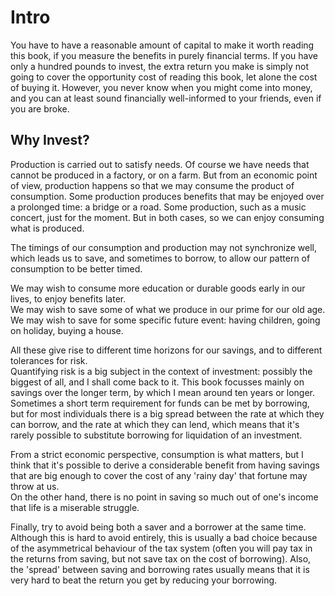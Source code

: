 # Intro

You have to have a reasonable amount of capital to make it worth reading this book, if you measure the benefits in purely financial terms. If you have only a hundred pounds to invest, the extra return you make is simply not going to cover the opportunity cost of reading this book, let alone the cost of buying it. However, you never know when you might come into money, and you can at least sound financially well-informed to your friends, even if you are broke.

## Why Invest?

Production is carried out to satisfy needs. Of course we have needs that cannot be produced in a factory, or on a farm. But from an economic point of view, production happens so that we may consume the product of consumption. Some production produces benefits that may be enjoyed over a prolonged time: a bridge or a road. Some production, such as a music concert, just for the moment. But in both cases, so we can enjoy consuming what is produced.

The timings of our consumption and production may not synchronize well, which leads us to save, and sometimes to borrow, to allow our pattern of consumption to be better timed.  


We may wish to consume more education or durable goods early in our lives, to enjoy benefits later.  
We may wish to save some of what we produce in our prime for our old age.  
We may wish to save for some specific future event: having children, going on holiday, buying a house.

All these give rise to different time horizons for our savings, and to different tolerances for risk.  
Quantifying risk is a big subject in the context of investment: possibly the biggest of all, and I shall come back to it. This book focusses mainly on savings over the longer term, by which I mean around ten years or longer. Sometimes a short term requirement for funds can be met by borrowing, but for most individuals there is a big spread between the rate at which they can borrow, and the rate at which they can lend, which means that it's rarely possible to substitute borrowing for liquidation of an investment.

From a strict economic perspective, consumption is what matters, but I think that it's possible to derive a considerable benefit from having savings that are big enough to cover the cost of any 'rainy day' that fortune may throw at us.   
On the other hand, there is no point in saving so much out of one's income that life is a miserable struggle.

Finally, try to avoid being both a saver and a borrower at the same time. Although this is hard to avoid entirely, this is usually a bad choice because of the asymmetrical behaviour of the tax system \(often you will pay tax in the returns from saving, but not save tax on the cost of borrowing\). Also, the 'spread' between saving and borrowing rates usually means that it is very hard to beat the return you get by reducing your borrowing.

